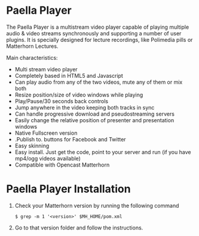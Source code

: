 Paella Player
=============
The Paella Player is a multistream video player capable of playing multiple audio & video streams synchronously and supporting a number of user plugins. It is specially designed for lecture recordings, like Polimedia pills or Matterhorn Lectures.

Main characteristics:
- Multi stream video player
- Completely based in HTML5 and Javascript
- Can play audio from any of the two videos, mute any of them or mix both
- Resize position/size of video windows while playing
- Play/Pause/30 seconds back controls
- Jump anywhere in the video keeping both tracks in sync
- Can handle progressive download and pseudostreaming servers
- Easily change the relative position of presenter and presentation windows
- Native Fullscreen version
- .Publish to. buttons for Facebook and Twitter
- Easy skinning
- Easy install. Just get the code, point to your server and run (if you have mp4/ogg videos available)
- Compatible with Opencast Matterhorn


Paella Player Installation
==========================
1. Check your Matterhorn version by running the following command

    `$ grep -m 1 '<version>' $MH_HOME/pom.xml`

2. Go to that version folder and follow the instructions.
